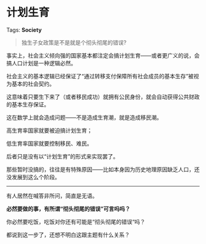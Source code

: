 # 计划生育

Tags: **Society**

> 独生子女政策是不是就是个彻头彻尾的错误?



事实上，社会主义倾向强的国家基本都注定会搞计划生育——或者更广义的说，会搞人口计划是一种逻辑必然。

社会主义的基本逻辑已经保证了“通过转移支付保障所有社会成员的基本生存”被视为基本的社会契约。

这意味着只要生下来了（或者移民成功）就拥有公民身份，就会自动获得公共财政的基本生存保证。

这在数学上就会造成问题——不是造成生育潮，就是造成移民潮。

高生育率国家就要被迫搞计划生育；

低生育率国家就要控制移民、难民。

后者只是没有以“计划生育”的形式来实现罢了。

那些暂时没搞的，往往是有特殊原因——比如本身因为历史地理原因缺乏人口，还没发展到这么个阶段。



---

有人居然在喊答非所问，简直是无语。

**必然要做的事，有所谓“彻头彻尾的错误”可言吗吗？**

你必然要吃饭，吃饭对你还有可能是“彻头彻尾的错误“吗？

都说到这一步了，还想不明白这跟主题有什么关系？



